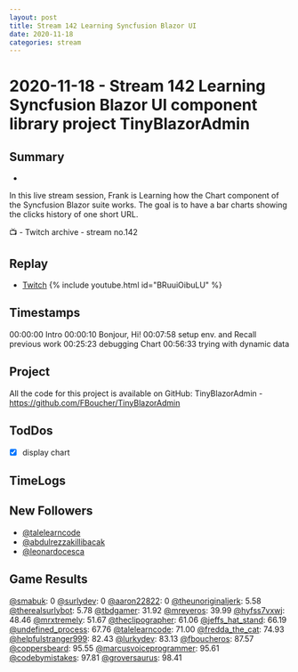 ```yaml
---
layout: post
title: Stream 142 Learning Syncfusion Blazor UI
date: 2020-11-18
categories: stream
---
```



# 2020-11-18 - Stream 142 Learning Syncfusion Blazor UI component library project TinyBlazorAdmin

## Summary
-

In this live stream session, Frank is Learning how the Chart component of the Syncfusion Blazor suite works. The goal is to have a bar charts showing the clicks history of one short URL.

📺 - Twitch archive - stream no.142

## Replay


- [Twitch](https://www.twitch.tv/fboucheros)
{% include youtube.html id="BRuuiOibuLU" %}
<br/><!--more-->


## Timestamps


00:00:00 Intro
00:00:10 Bonjour, Hi!
00:07:58 setup env. and Recall previous work
00:25:23 debugging Chart
00:56:33 trying with dynamic data

## Project

All the code for this project is available on GitHub: TinyBlazorAdmin - https://github.com/FBoucher/TinyBlazorAdmin

## TodDos

- [X] display chart

## TimeLogs



## New Followers

- [@talelearncode](https://www.twitch.tv/talelearncode)
- [@abdulrezzakillibacak](https://www.twitch.tv/abdulrezzakillibacak)
- [@leonardocesca](https://www.twitch.tv/leonardocesca)

## Game Results

[@smabuk](https://www.twitch.tv/smabuk): 0
[@surlydev](https://www.twitch.tv/surlydev): 0
[@aaron22822](https://www.twitch.tv/aaron22822): 0
[@theunoriginaljerk](https://www.twitch.tv/theunoriginaljerk): 5.58
[@therealsurlybot](https://www.twitch.tv/therealsurlybot): 5.78
[@tbdgamer](https://www.twitch.tv/tbdgamer): 31.92
[@mreyeros](https://www.twitch.tv/mreyeros): 39.99
[@hyfss7vxwj](https://www.twitch.tv/hyfss7vxwj): 48.46
[@mrxtremely](https://www.twitch.tv/mrxtremely): 51.67
[@theclipographer](https://www.twitch.tv/theclipographer): 61.06
[@jeffs_hat_stand](https://www.twitch.tv/jeffs_hat_stand): 66.19
[@undefined_process](https://www.twitch.tv/undefined_process): 67.76
[@talelearncode](https://www.twitch.tv/talelearncode): 71.00
[@fredda_the_cat](https://www.twitch.tv/fredda_the_cat): 74.93
[@helpfulstranger999](https://www.twitch.tv/helpfulstranger999): 82.43
[@lurkydev](https://www.twitch.tv/lurkydev): 83.13
[@fboucheros](https://www.twitch.tv/fboucheros): 87.57
[@coppersbeard](https://www.twitch.tv/coppersbeard): 95.55
[@marcusvoiceprogrammer](https://www.twitch.tv/marcusvoiceprogrammer): 95.61
[@codebymistakes](https://www.twitch.tv/codebymistakes): 97.81
[@groversaurus](https://www.twitch.tv/groversaurus): 98.41
